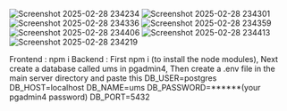 ![Screenshot 2025-02-28 234234](https://github.com/user-attachments/assets/92516b43-de34-47b9-86e6-2e2f372262d9)
![Screenshot 2025-02-28 234301](https://github.com/user-attachments/assets/4c23fe0d-e223-439b-b79b-eec47f4da439)
![Screenshot 2025-02-28 234336](https://github.com/user-attachments/assets/6843fd6c-52cc-462d-a18b-924dc11a52e0)
![Screenshot 2025-02-28 234359](https://github.com/user-attachments/assets/6c475b73-0391-4e64-810b-66b5b0d928cc)
![Screenshot 2025-02-28 234406](https://github.com/user-attachments/assets/113bcda1-1a5a-453b-b965-fb7f3085add8)
![Screenshot 2025-02-28 234413](https://github.com/user-attachments/assets/7c317d22-20ff-4aff-aff9-a99474625dda)
![Screenshot 2025-02-28 234219](https://github.com/user-attachments/assets/cfc5b45a-2747-40aa-b219-b79e3bd106c0)

Frontend : 
npm i 
Backend  : 
First npm i (to install the node modules),
Next create a database called ums in pgadmin4,
Then create a .env file in the  main server directory and paste this 
DB_USER=postgres
DB_HOST=localhost
DB_NAME=ums
DB_PASSWORD=******(your pgadmin4 password)
DB_PORT=5432

